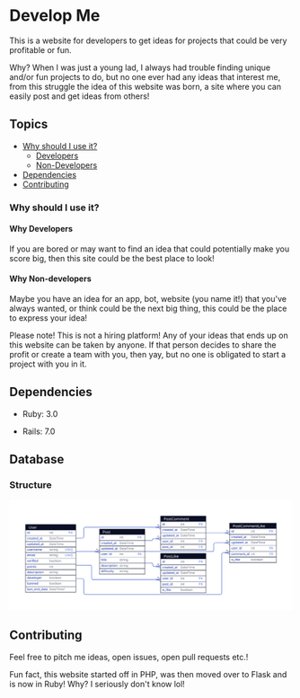 # Develop Me

This is a website for developers to get ideas for projects that could be very profitable or fun.

Why? When I was just a young lad, I always had trouble finding unique and/or fun projects to do, but no one ever had any ideas that interest me, from this struggle the idea of this website was born, a site where you can easily post and get ideas from others!

## Topics

- [Why should I use it?](#why-should-i-use-it)
  - [Developers](#why-developers)
  - [Non-Developers](#why-non-developers)
- [Dependencies](#dependencies)
- [Contributing](#contributing)

### Why should I use it?

#### Why Developers

If you are bored or may want to find an idea that could potentially make you score big, then this site could be the best place to look!

#### Why Non-developers

Maybe you have an idea for an app, bot, website (you name it!) that you've always wanted, or think could be the next big thing, this could be the place to express your idea!

Please note! This is not a hiring platform! Any of your ideas that ends up on this website can be taken by anyone. If that person decides to share the profit or create a team with you, then yay, but no one is obligated to start a project with you in it.

## Dependencies

- Ruby: 3.0

* Rails: 7.0

<!--
* Database creation

* Database initialization

* How to run the test suite

* Services (job queues, cache servers, search engines, etc.)

* Deployment instructions -->

## Database

### Structure

![Database structure with D2](docs/database_schema.svg)

## Contributing

Feel free to pitch me ideas, open issues, open pull requests etc.!

Fun fact, this website started off in PHP, was then moved over to Flask and is now in Ruby! Why? I seriously don't know lol!
